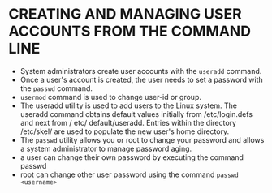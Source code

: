 # CREATING AND MANAGING USER ACCOUNTS FROM THE COMMAND LINE

- System administrators create user accounts with the `useradd` command.
- Once a user's account is created, the user needs to set a password with the `passwd` command.
- `usermod` command is used to change user-id or group.
- The useradd utility is used to add users to the Linux system. The useradd command obtains default values initially from /etc/login.defs and next from / etc/ default/useradd. Entries within the directory /etc/skel/ are used to populate the new user's home directory.
- The `passwd` utility allows you or root to change your password and allows a system administrator to manage password aging.
- a user can change their own password by executing the command passwd
- root can change other user password using the command `passwd <username>`
